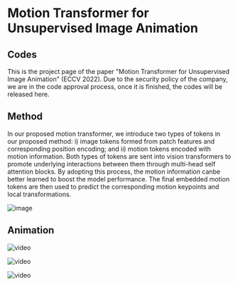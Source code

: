 # **Motion Transformer for Unsupervised Image Animation**
## **Codes**

This is the project page of the paper "Motion Transformer for Unsupervised Image Animation" (ECCV 2022). Due to the security policy of the company, we are in the code approval process, once it is finished, the codes will be released here.

## **Method**

In our proposed motion transformer, we introduce two types of tokens in our proposed method: i) image tokens formed from patch features and corresponding position encoding; and ii) motion tokens encoded with motion information. Both types of tokens are sent into vision transformers to promote underlying interactions between them through multi-head self attention blocks. By adopting this process, the motion information canbe better learned to boost the model performance. The final embedded motion tokens are then used to predict the corresponding motion keypoints and local transformations.

![image](https://user-images.githubusercontent.com/38600167/178645760-1f1a9d51-cba4-4083-812e-f3a5ed432a80.png)

## **Animation**

![video](videos/TaiChiHD.gif)

![video](videos/TEDTalks.gif)

![video](videos/VoxCeleb.gif)


